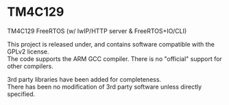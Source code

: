 TM4C129
=======

TM4C129 FreeRTOS (w/ lwIP/HTTP server &amp; FreeRTOS+IO/CLI)

This project is released under, and contains software compatible with the GPLv2 license.
<br>The code supports the ARM GCC compiler. There is no "official" support for other compilers.

3rd party libraries have been added for completeness. 
<br>There has been no modification of 3rd party software unless directly specified.
